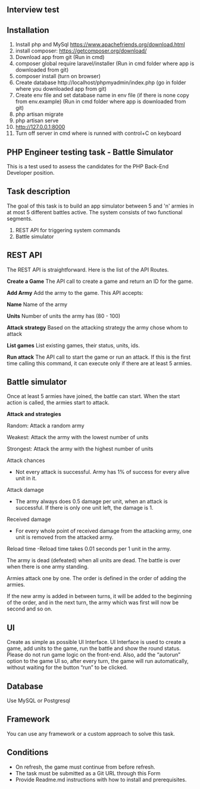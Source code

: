 ## Interview test

## Installation
1. Install php and MySql
https://www.apachefriends.org/download.html
2. install composer: https://getcomposer.org/download/
3. Download app from git
(Run in cmd)
4. composer global require laravel/installer
(Run in cmd folder where app is downloaded from git)
5. composer install
(turn on browser)
6. Create database http://localhost/phpmyadmin/index.php
(go in folder where you downloaded app from git)
7. Create env file and set database name in env file (if there is none copy from env.example)
(Run in cmd folder where app is downloaded from git)
8. php artisan migrate
9. php artisan serve
10. http://127.0.0.1:8000
11. Turn off server in cmd where is runned with control+C on keyboard


## PHP Engineer testing task - Battle Simulator
This is a test used to assess the candidates for the PHP Back-End Developer position.

Task description
-------------------------------

The goal of this task is to build an app simulator between 5 and 'n' armies in at most 5 different battles active. The system consists of two functional segments.

1. REST API for triggering system commands
2. Battle simulator


REST API
-------------------------------
The REST API is straightforward. Here is the list of the API Routes.

**Create a Game**
The API call to create a game and return an ID for the game.

**Add Army**
Add the army to the game. This API accepts:

**Name**
Name of the army

**Units**
Number of units the army has (80 - 100)

**Attack strategy**
Based on the attacking strategy the army chose whom to attack

**List games**
List existing games, their status, units, ids.

**Run attack**
The API call to start the game or run an attack. If this is the first time calling this command, it can execute only if there are at least 5 armies. 


Battle simulator
-----------------------------------------

Once at least 5 armies have joined, the battle can start. When the start action is called, the armies start to attack.

**Attack and strategies**

Random: Attack a random army

Weakest: Attack the army with the lowest number of units

Strongest: Attack the army with the highest number of units


Attack chances
- Not every attack is successful. Army has 1% of success for every alive unit in it.

Attack damage
- The army always does 0.5 damage per unit, when an attack is successful. If there is only one unit left, the damage is 1.

Received damage
- For every whole point of received damage from the attacking army, one unit is removed from the attacked army.

Reload time
-Reload time takes 0.01 seconds per 1 unit in the army.



The army is dead (defeated) when all units are dead. 
The battle is over when there is one army standing.

Armies attack one by one. The order is defined in the order of adding the armies.

If the new army is added in between turns, it will be added to the beginning of the order, and in the next turn, the army which was first will now be second and so on.


UI
----------------------
Create as simple as possible UI Interface. UI Interface is used to create a game, add units to the game, run the battle and show the round status. Please do not run game logic on the front-end.
Also, add the “autorun” option to the game UI so, after every turn, the game will run automatically, without waiting for the button “run” to be clicked.

Database
----------------------
Use MySQL or Postgresql

Framework
----------------------
You can use any framework or a custom approach to solve this task.

Conditions
----------------------
- On refresh, the game must continue from before refresh.
- The task must be submitted as a Git URL through this Form
- Provide Readme.md instructions with how to install and prerequisites.